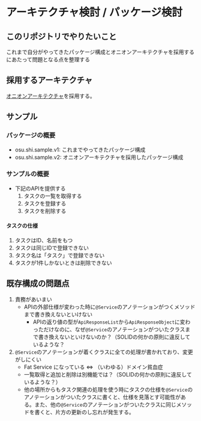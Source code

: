 # アーキテクチャ検討 / パッケージ検討
## このリポジトリでやりたいこと
これまで自分がやってきたパッケージ構成とオニオンアーキテクチャを採用するにあたって問題となる点を整理する

## 採用するアーキテクチャ
[オニオンアーキテクチャ](https://jeffreypalermo.com/2008/07/the-onion-architecture-part-1/)を採用する。

## サンプル
### パッケージの概要
- osu.shi.sample.v1: これまでやってきたパッケージ構成
- osu.shi.sample.v2: オニオンアーキテクチャを採用したパッケージ構成

### サンプルの概要
- 下記のAPIを提供する
    1. タスクの一覧を取得する
    1. タスクを登録する
    1. タスクを削除する

#### タスクの仕様
1. タスクはID、名前をもつ
1. タスクは同じIDで登録できない
1. タスク名は「タスク」で登録できない
1. タスクが1件しかないときは削除できない

## 既存構成の問題点
1. 責務があいまい
    - APIの外部仕様が変わった時に`@Service`のアノテーションがつくメソッドまで書き換えないといけない
        - APIの返り値の型が`ApiResponseList`から`ApiResponseObject`に変わっただけなのに、なぜ`@Service`のアノテーションがついたクラスまで書き換えないといけないのか？（SOLIDの何かの原則に違反しているような？
1. `@Service`のアノテーションが着くクラスに全ての処理が書かれており、変更がしにくい
    - Fat Service になっている <=> （いわゆる）ドメイン貧血症
    - 一覧取得と追加と削除は別機能では？（SOLIDの何かの原則に違反しているような？）
    - 他の場所からもタスク関連の処理を使う時にタスクの仕様を`@Service`のアノテーションがついたクラスに書くと、仕様を見落とす可能性がある。また、他の`@Service`のアノテーションがついたクラスに同じメソッドを書くと、片方の更新のし忘れが発生する。
